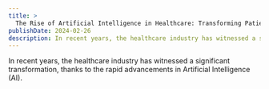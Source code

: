 ```yaml
---
title: >
  The Rise of Artificial Intelligence in Healthcare: Transforming Patient Care
publishDate: 2024-02-26
description: In recent years, the healthcare industry has witnessed a significant transformation, thanks to the rapid advancements in Artificial Intelligence (AI).
---
```


In recent years, the healthcare industry has witnessed a significant transformation, thanks to the rapid advancements in Artificial Intelligence (AI).
